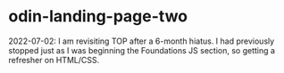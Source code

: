 # odin-landing-page-two

2022-07-02: I am revisiting TOP after a 6-month hiatus. I had previously stopped just as I was beginning the Foundations JS section, so getting a refresher on HTML/CSS.